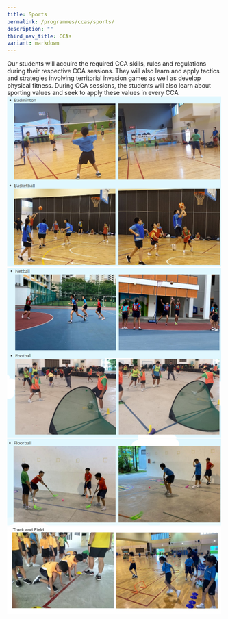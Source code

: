 ```yaml
---
title: Sports
permalink: /programmes/ccas/sports/
description: ""
third_nav_title: CCAs
variant: markdown
---
```

Our students will acquire the required CCA skills, rules and regulations during their respective CCA sessions. They will also learn and apply tactics and strategies involving territorial invasion games as well as develop physical fitness. During CCA sessions, the students will also learn about sporting values and seek to apply these values in every CCA
<br>
<img src="/images/sports1.png" style="width:500px">
<img src="/images/sports2.png" style="width:500px">
<img src="/images/sports3.png" style="width:500px">
<img src="/images/sports4.jpg" style="width:500px">
<br>